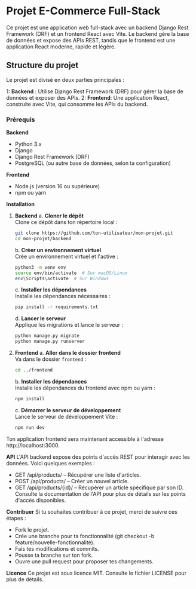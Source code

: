 # Projet E-Commerce Full-Stack

Ce projet est une application web full-stack avec un backend Django Rest Framework (DRF) et un frontend React avec Vite. Le backend gère la base de données et expose des APIs REST, tandis que le frontend est une application React moderne, rapide et légère.

## Structure du projet

Le projet est divisé en deux parties principales :

1: **Backend** : Utilise Django Rest Framework (DRF) pour gérer la base de données et exposer des APIs.
2: **Frontend**: Une application React, construite avec Vite, qui consomme les APIs du backend.

### Prérequis

**Backend**
* Python 3.x
* Django
* Django Rest Framework (DRF)
* PostgreSQL (ou autre base de données, selon ta configuration)

**Frontend**
* Node.js (version 16 ou supérieure)
* npm ou yarn

**Installation**
1. **Backend**
   a. **Cloner le dépôt**  
      Clone ce dépôt dans ton répertoire local :
      
      ```bash
      git clone https://github.com/ton-utilisateur/mon-projet.git
      cd mon-projet/backend
      ```

   b. **Créer un environnement virtuel**  
      Crée un environnement virtuel et l'active :
      
      ```bash
      python3 -m venv env
      source env/bin/activate  # Sur macOS/Linux
      env\Scripts\activate  # Sur Windows
      ```

   c. **Installer les dépendances**  
      Installe les dépendances nécessaires :
      
      ```bash
      pip install -r requirements.txt
      ```

   d. **Lancer le serveur**  
      Applique les migrations et lance le serveur :
      
      ```bash
      python manage.py migrate
      python manage.py runserver
      ```

2. **Frontend**
   a. **Aller dans le dossier frontend**  
      Va dans le dossier `frontend` :
      
      ```bash
      cd ../frontend
      ```

   b. **Installer les dépendances**  
      Installe les dépendances du frontend avec npm ou yarn :
      
      ```bash
      npm install
      ```

   c. **Démarrer le serveur de développement**  
      Lance le serveur de développement Vite :
      
      ```bash
      npm run dev
      ```


Ton application frontend sera maintenant accessible à l'adresse http://localhost:3000.

**API**
L'API backend expose des points d'accès REST pour interagir avec les données. Voici quelques exemples :

* GET /api/products/ – Récupérer une liste d'articles.
* POST /api/products/ – Créer un nouvel article.
* GET /api/products/{id}/ – Récupérer un article spécifique par son ID.
Consulte la documentation de l'API pour plus de détails sur les points d'accès disponibles.

**Contribuer**
Si tu souhaites contribuer à ce projet, merci de suivre ces étapes :

* Fork le projet.
* Crée une branche pour ta fonctionnalité (git checkout -b feature/nouvelle-fonctionnalité).
* Fais tes modifications et commits.
* Pousse ta branche sur ton fork.
* Ouvre une pull request pour proposer tes changements.

**Licence**
Ce projet est sous licence MIT. Consulte le fichier LICENSE pour plus de détails.